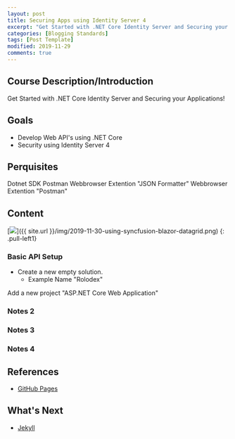 ```yaml
---
layout: post
title: Securing Apps using Identity Server 4
excerpt: "Get Started with .NET Core Identity Server and Securing your Applications!"
categories: [Blogging Standards]
tags: [Post Template]
modified: 2019-11-29
comments: true
---
```


## Course Description/Introduction
Get Started with .NET Core Identity Server and Securing your Applications!

## Goals
* Develop Web API's using .NET Core
* Security using Identity Server 4

## Perquisites
Dotnet SDK
Postman
Webbrowser Extention "JSON Formatter"
Webbrowser Extention "Postman"

## Content

[<img src="{{ site.url }}/img/2019-11-30-using-syncfusion-blazor-datagrid.png">]({{ site.url }}/img/2019-11-30-using-syncfusion-blazor-datagrid.png)
{: .pull-left1}

### Basic API Setup
- Create a new empty solution.
    - Example Name "Rolodex"

Add a new project "ASP.NET Core Web Application" 

### Notes 2

### Notes 3

### Notes 4

## References
* [GitHub Pages](https://pages.github.com/)

## What's Next
* [Jekyll](https://jekyllrb.com/)